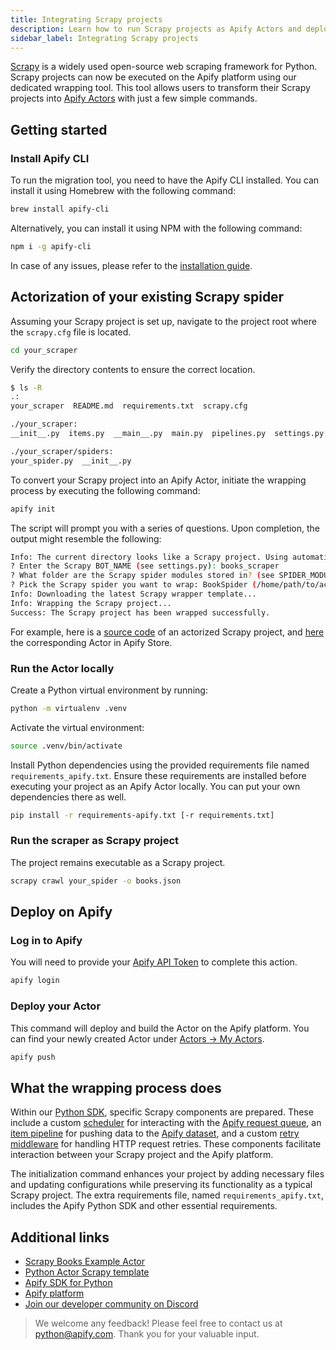 ```yaml
---
title: Integrating Scrapy projects
description: Learn how to run Scrapy projects as Apify Actors and deploy them on the Apify platform.
sidebar_label: Integrating Scrapy projects
---
```


[Scrapy](https://scrapy.org/) is a widely used open-source web scraping framework for Python. Scrapy projects can now be executed on the Apify platform using our dedicated wrapping tool. This tool allows users to transform their Scrapy projects into [Apify Actors](https://docs.apify.com/platform/actors) with just a few simple commands.

## Getting started

### Install Apify CLI

To run the migration tool, you need to have the Apify CLI installed. You can install it using Homebrew with the following command:

```bash showLineNumbers
brew install apify-cli
```

Alternatively, you can install it using NPM with the following command:

```bash showLineNumbers
npm i -g apify-cli
```

In case of any issues, please refer to the [installation guide](./installation.md).

## Actorization of your existing Scrapy spider

Assuming your Scrapy project is set up, navigate to the project root where the `scrapy.cfg` file is located.

```bash showLineNumbers
cd your_scraper
```

Verify the directory contents to ensure the correct location.

```bash showLineNumbers
$ ls -R
.:
your_scraper  README.md  requirements.txt  scrapy.cfg

./your_scraper:
__init__.py  items.py  __main__.py  main.py  pipelines.py  settings.py  spiders

./your_scraper/spiders:
your_spider.py  __init__.py
```

To convert your Scrapy project into an Apify Actor, initiate the wrapping process by executing the following command:

```bash showLineNumbers
apify init
```

The script will prompt you with a series of questions. Upon completion, the output might resemble the following:

```bash showLineNumbers
Info: The current directory looks like a Scrapy project. Using automatic project wrapping.
? Enter the Scrapy BOT_NAME (see settings.py): books_scraper
? What folder are the Scrapy spider modules stored in? (see SPIDER_MODULES in settings.py): books_scraper.spiders
? Pick the Scrapy spider you want to wrap: BookSpider (/home/path/to/actor-scrapy-books-example/books_scraper/spiders/book.py)
Info: Downloading the latest Scrapy wrapper template...
Info: Wrapping the Scrapy project...
Success: The Scrapy project has been wrapped successfully.
```

For example, here is a [source code](https://github.com/apify/actor-scrapy-books-example) of an actorized Scrapy project, and [here](https://apify.com/vdusek/scrapy-books-example) the corresponding Actor in Apify Store.

### Run the Actor locally

Create a Python virtual environment by running:

```bash showLineNumbers
python -m virtualenv .venv
```

Activate the virtual environment:

```bash showLineNumbers
source .venv/bin/activate
```

Install Python dependencies using the provided requirements file named `requirements_apify.txt`. Ensure these requirements are installed before executing your project as an Apify Actor locally. You can put your own dependencies there as well.

```bash showLineNumbers
pip install -r requirements-apify.txt [-r requirements.txt]
```

### Run the scraper as Scrapy project

The project remains executable as a Scrapy project.

```bash showLineNumbers
scrapy crawl your_spider -o books.json
```

## Deploy on Apify

### Log in to Apify

You will need to provide your [Apify API Token](https://console.apify.com/account/integrations) to complete this action.

```bash showLineNumbers
apify login
```

### Deploy your Actor

This command will deploy and build the Actor on the Apify platform. You can find your newly created Actor under [Actors -> My Actors](https://console.apify.com/actors?tab=my).

```bash showLineNumbers
apify push
```

## What the wrapping process does

Within our [Python SDK](https://github.com/apify/apify-sdk-python/tree/master/src/apify/scrapy), specific Scrapy components are prepared. These include a custom [scheduler](https://docs.scrapy.org/en/latest/topics/scheduler.html) for interacting with the [Apify request queue](https://docs.apify.com/platform/storage/request-queue), an [item pipeline](https://docs.scrapy.org/en/latest/topics/item-pipeline.html) for pushing data to the [Apify dataset](https://docs.apify.com/platform/storage/dataset), and a custom [retry middleware](https://docs.scrapy.org/en/latest/_modules/scrapy/downloadermiddlewares/retry.html) for handling HTTP request retries. These components facilitate interaction between your Scrapy project and the Apify platform.

The initialization command enhances your project by adding necessary files and updating configurations while preserving its functionality as a typical Scrapy project. The extra requirements file, named `requirements_apify.txt`, includes the Apify Python SDK and other essential requirements.

<!-- TODO: we also add .actor/ and update .dockerignore, .gitignore and scrapy.cfg -->

## Additional links

- [Scrapy Books Example Actor](https://apify.com/vdusek/scrapy-books-example)
- [Python Actor Scrapy template](https://apify.com/templates/python-scrapy)
- [Apify SDK for Python](https://docs.apify.com/sdk/python)
- [Apify platform](https://docs.apify.com/platform)
- [Join our developer community on Discord](https://discord.com/invite/jyEM2PRvMU)

> We welcome any feedback! Please feel free to contact us at [python@apify.com](mailto:python@apify.com). Thank you for your valuable input.
>
